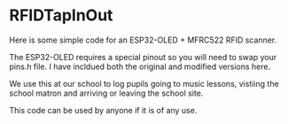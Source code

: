 # RFIDTapInOut

Here is some simple code for an ESP32-OLED + MFRC522 RFID scanner.

The ESP32-OLED requires a special pinout so you will need to swap your pins.h file. I have incldued both the original and modified versions here.

We use this at our school to log pupils going to music lessons, vistiing the school matron and arriving or leaving the school site.

This code can be used by anyone if it is of any use.
